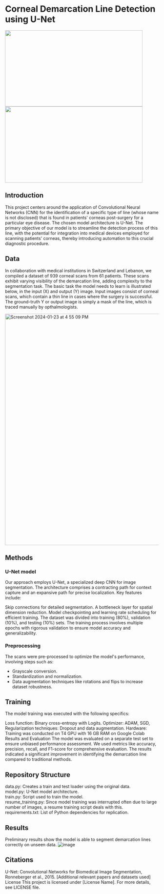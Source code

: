 # Corneal Demarcation Line Detection using U-Net

<img src="https://github.com/anthonymoub/Corneal-Segmentation-with-UNET/assets/112438562/ce5f0c3a-a446-4158-b8f1-2e0ceb732b2e" width="450" height="250"> <img src="https://github.com/anthonymoub/Corneal-Segmentation-with-UNET/assets/112438562/a6640e90-0ae2-4dee-b839-ef6de3ace97e" width="450" height="250">

## Introduction
This project centers around the application of Convolutional Neural Networks (CNN) for the identification of a specific type of line (whose name is not disclosed) that is found in patients' corneas post-surgery for a particular eye disease. The chosen model architecture is U-Net. The primary objective of our model is to streamline the detection process of this line, with the potential for integration into medical devices employed for scanning patients' corneas, thereby introducing automation to this crucial diagnostic procedure.

## Data
In collaboration with medical institutions in Switzerland and Lebanon, we compiled a dataset of 939 corneal scans from 61 patients. These scans exhibit varying visibility of the demarcation line, adding complexity to the segmentation task. The basic task the model needs to learn is illustrated below, in the input (X) and output (Y) image. Input images consist of corneal scans, which contain a thin line in cases where the surgery is successful. The ground-truth Y or output image is simply a mask of the line, which is traced manually by opthalmologists.

<img width="759" alt="Screenshot 2024-01-23 at 4 55 09 PM" src="https://github.com/anthonymoub/Corneal-Segmentation-with-UNET/assets/112438562/0bf6dab2-c1c5-42ad-928d-dcfde987fcc3">


## Methods

### U-Net model
Our approach employs U-Net, a specialized deep CNN for image segmentation. The architecture comprises a contracting path for context capture and an expansive path for precise localization. Key features include:

Skip connections for detailed segmentation.
A bottleneck layer for spatial dimension reduction.
Model checkpointing and learning rate scheduling for efficient training.
The dataset was divided into training (80%), validation (10%), and testing (10%) sets. The training process involves multiple epochs with rigorous validation to ensure model accuracy and generalizability.

### Preprocessing
The scans were pre-processed to optimize the model's performance, involving steps such as:

- Grayscale conversion.
- Standardization and normalization.
- Data augmentation techniques like rotations and flips to increase dataset robustness.


## Training
The model training was executed with the following specifics:

Loss function: Binary cross-entropy with Logits.
Optimizer: ADAM, SGD,
Regularization techniques: Dropout and data augmentation.
Hardware: Training was conducted on T4 GPU with 16 GB RAM on Google Colab
Results and Evaluation
The model was evaluated on a separate test set to ensure unbiased performance assessment. We used metrics like accuracy, precision, recall, and F1-score for comprehensive evaluation. The results indicated a significant improvement in identifying the demarcation line compared to traditional methods.

## Repository Structure
data.py: Creates a train and test loader using the original data. <br>
model.py: U-Net model architecture. <br>
train.py: Script used to train the model. <br>
resume_training.py: Since model training was interrupted often due to large number of images, a resume training script deals with this. <br>
requirements.txt: List of Python dependencies for replication. <br>
 
## Results

Preliminary results show the model is able to segment demarcation lines correctly on unseen data.
![image](https://github.com/anthonymoub/Corneal-Segmentation-with-UNET/assets/103491240/d040f714-b767-412d-bd39-e0c0d009a2a4)


## Citations
U-Net: Convolutional Networks for Biomedical Image Segmentation, Ronneberger et al., 2015.
[Additional relevant papers and datasets used]
License
This project is licensed under [License Name]. For more details, see LICENSE file.

